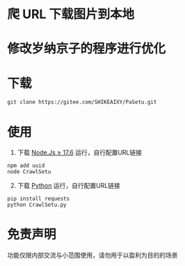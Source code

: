 # 爬 URL 下载图片到本地

# 修改岁纳京子的程序进行优化

# 下载 

```
git clone https://gitee.com/SHIKEAIXY/PaSetu.git
```

# 使用

1. 下载 [Node.Js ≥ 17.6](https://nodejs.cn) 运行，自行配置URL链接

```
npm add uuid
node CrawlSetu
```

2. 下载 [Python](https://python.org) 运行，自行配置URL链接

```
pip install requests
python CrawlSetu.py
```

# 免责声明

功能仅限内部交流与小范围使用，请勿用于以盈利为目的的场景